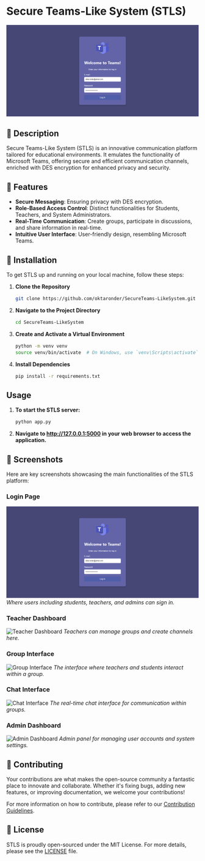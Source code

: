 # Secure Teams-Like System (STLS)

![Login Page](screenshots/login_page.png) 

## 📖 Description

Secure Teams-Like System (STLS) is an innovative communication platform tailored for educational environments. It emulates the functionality of Microsoft Teams, offering secure and efficient communication channels, enriched with DES encryption for enhanced privacy and security.

## 🌟 Features

- **Secure Messaging**: Ensuring privacy with DES encryption.
- **Role-Based Access Control**: Distinct functionalities for Students, Teachers, and System Administrators.
- **Real-Time Communication**: Create groups, participate in discussions, and share information in real-time.
- **Intuitive User Interface**: User-friendly design, resembling Microsoft Teams.

## 🚀 Installation

To get STLS up and running on your local machine, follow these steps:

1. **Clone the Repository**
   ```bash
   git clone https://github.com/oktaronder/SecureTeams-LikeSystem.git

2. **Navigate to the Project Directory**
   ```bash
   cd SecureTeams-LikeSystem
3. **Create and Activate a Virtual Environment**
   ```bash
   python -m venv venv
   source venv/bin/activate  # On Windows, use `venv\Scripts\activate`

4. **Install Dependencies**
   ```bash
   pip install -r requirements.txt

## Usage
1. **To start the STLS server:**
   ```bash
   python app.py

2. **Navigate to http://127.0.0.1:5000 in your web browser to access the application.**

## 📸 Screenshots

Here are key screenshots showcasing the main functionalities of the STLS platform:

### Login Page
![Login Page](screenshots/login_page.png) 
_Where users including students, teachers, and admins can sign in._

### Teacher Dashboard
![Teacher Dashboard](screenshots/teacher_dashboard.png)
_Teachers can manage groups and create channels here._

### Group Interface
![Group Interface](screenshots/group_interface.png)
_The interface where teachers and students interact within a group._

### Chat Interface
![Chat Interface](screenshots/chat_interface.png)
_The real-time chat interface for communication within groups._

### Admin Dashboard
![Admin Dashboard](screenshots/admin_dashboard.png)
_Admin panel for managing user accounts and system settings._

## 🤝 Contributing

Your contributions are what makes the open-source community a fantastic place to innovate and collaborate. Whether it's fixing bugs, adding new features, or improving documentation, we welcome your contributions!

For more information on how to contribute, please refer to our [Contribution Guidelines](CONTRIBUTING.md).

## 📄 License

STLS is proudly open-sourced under the MIT License. For more details, please see the [LICENSE](LICENSE.md) file.






   
   
   

   
